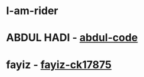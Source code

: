 # I-am-rider
# ABDUL HADI - [abdul-code](https://github.com/abdul-code)
# fayiz - [fayiz-ck17875](https://github.com/fayiz-ck17875)

